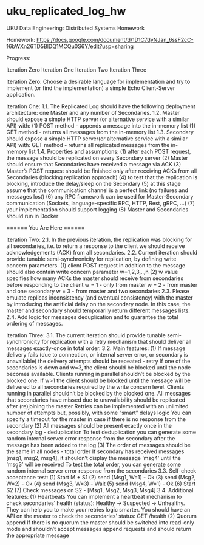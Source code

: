 # uku_replicated_log_hw
UKU Data Engineering: Distributed Systems Homework

Homework: https://docs.google.com/document/d/1D1C7dyNJan_6ssF2cC-16bWXn26TD5BlDQ1MCQu0S6Y/edit?usp=sharing 

Progress: 

Iteration Zero
Iteration One
Iteration Two 
Iteration Three

Iteration Zero: Choose a desirable language for implementation and try to implement (or find the implementation) a simple Echo Client-Server application. 

Iteration One: 
1.1. The Replicated Log should have the following deployment architecture: one Master and any number of Secondaries.
1.2. Master should expose a simple HTTP server (or alternative service with a similar API) with: 
(1) POST method - appends a message into the in-memory list
(1) GET method - returns all messages from the in-memory list
1.3. Secondary should expose a simple  HTTP server(or alternative service with a similar API)  with: GET method - returns all replicated messages from the in-memory list
1.4. Properties and assumptions:
(1) after each POST request, the message should be replicated on every Secondary server
(2) Master should ensure that Secondaries have received a message via ACK
(3) Master’s POST request should be finished only after receiving ACKs from all Secondaries (blocking replication approach)
(4) to test that the replication is blocking, introduce the delay/sleep on the Secondary
(5) at this stage assume that the communication channel is a perfect link (no failures and messages lost)
(6) any RPC framework can be used for Master-Secondary communication (Sockets, language-specific RPC, HTTP, Rest, gRPC, …)
(7) your implementation should support logging 
(8) Master and Secondaries should run in Docker 

====== You Are Here ======

Iteration Two: 
2.1. In the previous iteration, the replication was blocking for all secondaries, i.e. to return a response to the client we should receive acknowledgements (ACK) from all secondaries.
2.2. Current iteration should provide tunable semi-synchronicity for replication, by defining write concern parameters. 
(1) client POST request in addition to the message should also contain write concern parameter w=1,2,3,..,n
(2) w value specifies how many ACKs the master should receive from secondaries before responding to the client
    w = 1 - only from master
    w = 2 - from master and one secondary
    w = 3 - from master and two secondaries
2.3. Please emulate replicas inconsistency (and eventual consistency) with the master by introducing the artificial delay on the secondary node. In this case, the master and secondary should temporarily return different messages lists.
2.4. Add logic for messages deduplication and to guarantee the total ordering of messages.

Iteration Three: 
3.1. The current iteration should provide tunable semi-synchronicity for replication with a retry mechanism that should deliver all messages exactly-once in total order.
3.2. Main features:
(1) If message delivery fails (due to connection, or internal server error, or secondary is unavailable) the delivery attempts should be repeated - retry
    If one of the secondaries is down and w=3, the client should be blocked until the node becomes available. Clients running in parallel shouldn’t be blocked by the blocked one.
    If w>1 the client should be blocked until the message will be delivered to all secondaries required by the write concern level. Clients running in parallel shouldn’t be blocked by the blocked one.
    All messages that secondaries have missed due to unavailability should be replicated after (re)joining the master
    Retries can be implemented with an unlimited number of attempts but, possibly, with some “smart” delays logic
    You can specify a timeout for the master in case if there is no response from the secondary
(2) All messages should be present exactly once in the secondary log - deduplication
    To test deduplication you can generate some random internal server error response from the secondary after the message has been added to the log
(3) The order of messages should be the same in all nodes - total order
    If secondary has received messages [msg1, msg2, msg4], it shouldn’t display the message ‘msg4’ until the ‘msg3’ will be received
    To test the total order, you can generate some random internal server error response from the secondaries
3.3. Self-check acceptance test:
(1) Start M + S1
(2) send (Msg1, W=1) - Ok
(3) send (Msg2, W=2) - Ok
(4) send (Msg3, W=3) - Wait
(5) send (Msg4, W=1) - Ok
(6) Start S2
(7) Check messages on S2 - [Msg1, Msg2, Msg3, Msg4]
3.4. Additional features:
(1) Heartbeats
    You can implement a heartbeat mechanism to check secondaries’ health (status): Healthy -> Suspected -> Unhealthy. 
    They can help you to make your retries logic smarter.
    You should have an API on the master to check the secondaries’ status: GET /health
(2) Quorum append
    If there is no quorum the master should be switched into read-only mode and shouldn’t accept messages append requests and should return the appropriate message

